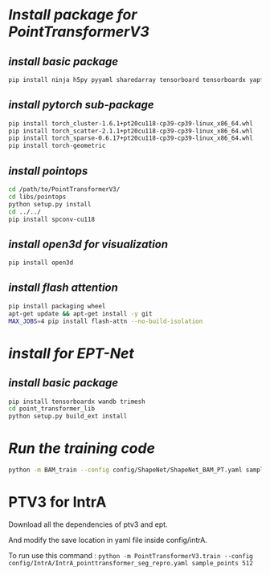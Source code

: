 # _Install package for PointTransformerV3_ #

## _install basic package_ ##
```bash
pip install ninja h5py pyyaml sharedarray tensorboard tensorboardx yapf addict einops scipy plyfile termcolor timm
```

## _install pytorch sub-package_ ##
```bash
pip install torch_cluster-1.6.1+pt20cu118-cp39-cp39-linux_x86_64.whl
pip install torch_scatter-2.1.1+pt20cu118-cp39-cp39-linux_x86_64.whl
pip install torch_sparse-0.6.17+pt20cu118-cp39-cp39-linux_x86_64.whl
pip install torch-geometric
```

## _install pointops_ ##
```bash
cd /path/to/PointTransformerV3/
cd libs/pointops
python setup.py install
cd ../../
pip install spconv-cu118
```

## _install open3d for visualization_ ##
```bash
pip install open3d
```

## _install flash attention_ ##
```bash
pip install packaging wheel
apt-get update && apt-get install -y git
MAX_JOBS=4 pip install flash-attn --no-build-isolation
```

# _install for EPT-Net_ #

## _install basic package_ ##
```bash
pip install tensorboardx wandb trimesh
cd point_transformer_lib
python setup.py build_ext install
```

# _Run the training code_ #
```bash
python -m BAM_train --config config/ShapeNet/ShapeNet_BAM_PT.yaml sample_points 512
```

# PTV3 for IntrA
Download all the dependencies of ptv3 and ept.

And modify the save location in yaml file inside config/intrA.

To run use this command : `python -m PointTransformerV3.train --config config/IntrA/IntrA_pointtransformer_seg_repro.yaml sample_points 512`